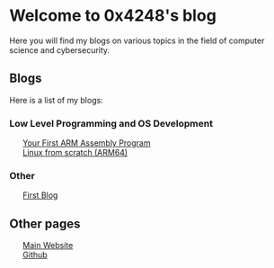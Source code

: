 # Welcome to 0x4248's blog

Here you will find my blogs on various topics in the field of computer science and cybersecurity.

## Blogs

Here is a list of my blogs:


### Low Level Programming and OS Development
<ul style="list-style-type: none;">
    <li><a href="YourFirstARMAssemblyProgram"><i class="bi bi-file-earmark"></i> Your First ARM Assembly Program</a>
    <li><a href="LFS"><i class="bi bi-file-earmark"></i> Linux from scratch (ARM64)</a>
</ul>


### Other
<ul style="list-style-type: none;">
    <li><a href="FirstBlog"><i class="bi bi-file-earmark"></i> First Blog</a>
</ul>

## Other pages

<ul style="list-style-type: none;">
    <li><a href="/"><i class="bi bi-house-door-fill"></i> Main Website</a>
    <li><a href="https://www.github.com/0x4248"><i class="bi bi-github"></i> Github</a>
</ul>